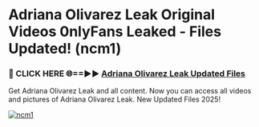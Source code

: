 # Adriana Olivarez Leak Original Videos 0nlyFans Leaked - Files Updated! (ncm1)

<h3>🔴 CLICK HERE 🌐==►► <a href="https://tinyurl.com/2jnfzry5" rel="nofollow">Adriana Olivarez Leak Updated Files</a></h3>

Get Adriana Olivarez Leak and all content. Now you can access all videos and pictures of Adriana Olivarez Leak. New Updated Files 2025!

[![ncm1](https://i.imgur.com/GyGTBgg.gif)](https://tinyurl.com/2jnfzry5)
